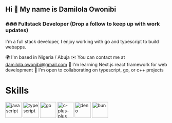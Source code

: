 ## Hi 👋 My name is Damilola Owonibi
### 🔥🔥🔥 Fullstack Developer (Drop a follow to keep up with work updates)
I'm a full stack developer, I enjoy working with go and typescript to build  webapps.

🌍 I'm based in Nigeria / Abuja
✉️ You can contact me at damilola.owonibi@gmail.com
🧠 I'm learning Next.js react framework for web development
🤝 I'm open to collaborating on typescript, go, or c++ projects


# Skills
<span>
<img src="https://encrypted-tbn0.gstatic.com/images?q=tbn:ANd9GcQrdUoIjZppJIYq7InQ5w52tPFzaiMs4TXxLA&s" width="50" alt="javascript">
<img src="https://cdn.worldvectorlogo.com/logos/typescript.svg" width="50" alt="typescript">
<img src="https://go.dev/blog/go-brand/Go-Logo/PNG/Go-Logo_Blue.png" width="50" alt="go">
<img src="https://upload.wikimedia.org/wikipedia/commons/thumb/1/18/ISO_C%2B%2B_Logo.svg/1822px-ISO_C%2B%2B_Logo.svg.png" width="50" alt="c-plus-plus">
<img src="https://upload.wikimedia.org/wikipedia/commons/thumb/8/84/Deno.svg/1280px-Deno.svg.png" width="50" alt="deno">
     <img src="https://seeklogo.com/images/B/bun-logo-A876328A1F-seeklogo.com.png" width="50" alt="bun">
</span>
